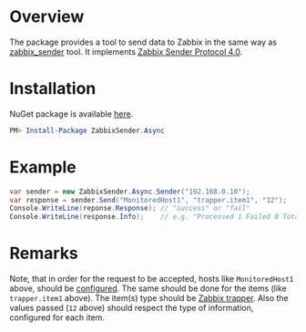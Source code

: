 # Overview

The package provides a tool to send data to Zabbix in the same way as [zabbix_sender](https://www.zabbix.com/documentation/4.0/ru/manual/concepts/sender) tool. It implements [Zabbix Sender Protocol 4.0](https://www.zabbix.org/wiki/Docs/protocols/zabbix_sender/4.0).

# Installation

NuGet package is available [here](https://www.nuget.org/packages/ZabbixSender.Async/).

```PowerShell
PM> Install-Package ZabbixSender.Async
```

# Example

```C#
var sender = new ZabbixSender.Async.Sender("192.168.0.10");
var response = sender.Send("MonitoredHost1", "trapper.item1", "12");
Console.WriteLine(reponse.Response); // "success" or "fail"
Console.WriteLine(response.Info);    // e.g. "Processed 1 Failed 0 Total 1 Seconds spent 0.000253"
```

# Remarks

Note, that in order for the request to be accepted, hosts like `MonitoredHost1` above, should be [configured](https://www.zabbix.com/documentation/4.0/manual/config/hosts/host). The same should be done for the items (like `trapper.item1` above). The item(s) type should be [Zabbix trapper](https://www.zabbix.com/documentation/4.0/manual/config/items/itemtypes/trapper). Also the values passed (`12` above) should respect the type of information, configured for each item.
